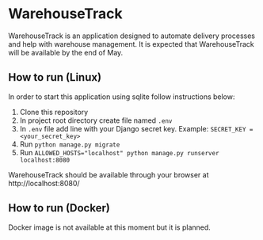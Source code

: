 # WarehouseTrack
WarehouseTrack is an application designed to automate delivery processes and help with warehouse management.
It is expected that WarehouseTrack will be available by the end of May.

## How to run (Linux)
In order to start this application using sqlite follow instructions below:
1. Clone this repository
2. In project root directory create file named `.env`
3. In `.env` file add line with your Django secret key. Example: `SECRET_KEY = <your_secret_key>`
4. Run `python manage.py migrate`
5. Run `ALLOWED_HOSTS="localhost" python manage.py runserver localhost:8080`

WarehouseTrack should be available through your browser at http://localhost:8080/

## How to run (Docker)
Docker image is not available at this moment but it is planned.
